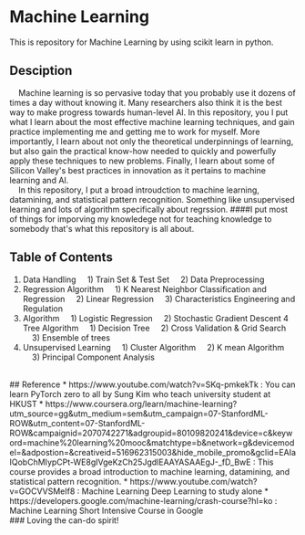 # Machine Learning
 This is repository for Machine Learning by using scikit learn in python.
<br/>
## Desciption
&nbsp;&nbsp;&nbsp;&nbsp;Machine learning is so pervasive today that you probably use it dozens of times a day without knowing it.
Many researchers also think it is the best way to make progress towards human-level AI.
In this repository, you I put what I learn about the most effective machine learning techniques, and gain practice implementing me and getting me to work for myself.
More importantly, I learn about not only the theoretical underpinnings of learning, but also gain the practical know-how needed to quickly and powerfully apply these techniques to new problems.
Finally, I learn about some of Silicon Valley's best practices in innovation as it pertains to machine learning and AI.
<br/>
&nbsp;&nbsp;&nbsp;&nbsp;In this repository, I put a broad introudction to machine learning, datamining, and statistical pattern recognition.
Something like unsupervised learning and lots of algorithm specifically about regrssion.
####I put most of things for imporving my knowledege not for teaching knowledge to somebody that's what this repository is all about.
<br/>
## Table of Contents
1. Data Handling
&nbsp;&nbsp;&nbsp;&nbsp;1) Train Set & Test Set
&nbsp;&nbsp;&nbsp;&nbsp;2) Data Preprocessing
2. Regression Algorithm
&nbsp;&nbsp;&nbsp;&nbsp;1) K Nearest Neighbor Classification and Regression
&nbsp;&nbsp;&nbsp;&nbsp;2) Linear Regression
&nbsp;&nbsp;&nbsp;&nbsp;3) Characteristics Engineering and Regulation
3. Algorithm
&nbsp;&nbsp;&nbsp;&nbsp;1) Logistic Regression
&nbsp;&nbsp;&nbsp;&nbsp;2) Stochastic Gradient Descent
4 Tree Algorithm
&nbsp;&nbsp;&nbsp;&nbsp;1) Decision Tree
&nbsp;&nbsp;&nbsp;&nbsp;2) Cross Validation & Grid Search
&nbsp;&nbsp;&nbsp;&nbsp;3) Ensemble of trees
5. Unsupervised Learning
&nbsp;&nbsp;&nbsp;&nbsp;1) Cluster Algorithm
&nbsp;&nbsp;&nbsp;&nbsp;2) K mean Algorithm
&nbsp;&nbsp;&nbsp;&nbsp;3) Principal Component Analysis
<br/>
## Reference
* https://www.youtube.com/watch?v=SKq-pmkekTk
: You can learn PyTorch zero to all by Sung Kim who teach university student at HKUST
* https://www.coursera.org/learn/machine-learning?utm_source=gg&utm_medium=sem&utm_campaign=07-StanfordML-ROW&utm_content=07-StanfordML-ROW&campaignid=2070742271&adgroupid=80109820241&device=c&keyword=machine%20learning%20mooc&matchtype=b&network=g&devicemodel=&adpostion=&creativeid=516962315003&hide_mobile_promo&gclid=EAIaIQobChMIypCPt-WE8gIVgeKzCh25JgdlEAAYASAAEgJ-_fD_BwE
: This course provides a broad introduction to machine learning, datamining, and statistical pattern recognition.
* https://www.youtube.com/watch?v=GOCVVSMeIf8
: Machine Learning Deep Learning to study alone
* https://developers.google.com/machine-learning/crash-course?hl=ko
: Machine Learning Short Intensive Course in Google
<br/>
### Loving the can-do spirit!
